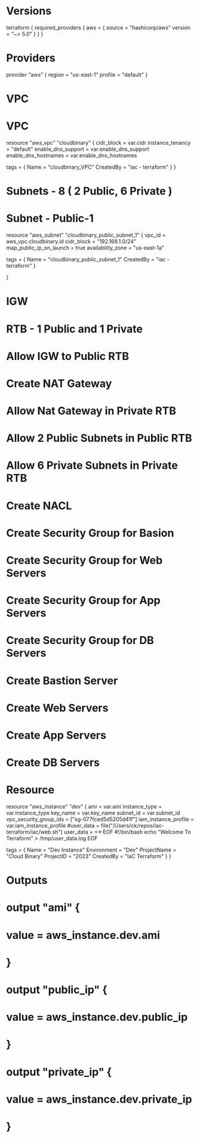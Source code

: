# Versions
terraform {
  required_providers {
    aws = {
      source  = "hashicorp/aws"
      version = "~> 5.0"
    }
  }
}

# Providers
provider "aws" {
  region  = "us-east-1"
  profile = "default"
}

# VPC
# VPC
resource "aws_vpc" "cloudbinary" {
  cidr_block           = var.cidr
  instance_tenancy     = "default"
  enable_dns_support   = var.enable_dns_support
  enable_dns_hostnames = var.enable_dns_hostnames

  tags = {
    Name      = "cloudbinary_VPC"
    CreatedBy = "iac - terraform"
  }
}

# Subnets - 8 ( 2 Public, 6 Private )

# Subnet - Public-1 
resource "aws_subnet" "cloudbinary_public_subnet_1" {
  vpc_id                  = aws_vpc.cloudbinary.id
  cidr_block              = "192.168.1.0/24"
  map_public_ip_on_launch = true
  availability_zone       = "us-east-1a"

  tags = {
    Name      = "cloudbinary_public_subnet_1"
    CreatedBy = "iac - terraform"
  }

}

# IGW

# RTB - 1 Public and 1 Private

# Allow IGW to Public RTB

# Create NAT Gateway 

# Allow Nat Gateway in Private RTB

# Allow 2 Public Subnets in Public RTB

# Allow 6 Private Subnets in Private RTB

# Create NACL 

# Create Security Group for Basion

# Create Security Group for Web Servers

# Create Security Group for App Servers

# Create Security Group for DB Servers

# Create Bastion Server

# Create Web Servers

# Create App Servers

# Create DB Servers





# Resource
resource "aws_instance" "dev" {
  ami                    = var.ami
  instance_type          = var.instance_type
  key_name               = var.key_name
  subnet_id              = var.subnet_id
  vpc_security_group_ids = ["sg-077fced5d5205d41f"]
  iam_instance_profile   = var.iam_instance_profile
  #user_data              = file("/Users/ck/repos/iac-terraform/iac/web.sh")
  user_data = <<-EOF
  #!/bin/bash
  echo "Welcome To Terraform" > /tmp/user_data.log
  EOF

  tags = {
    Name        = "Dev Instance"
    Environment = "Dev"
    ProjectName = "Cloud Binary"
    ProjectID   = "2023"
    CreatedBy   = "IaC Terraform"
  }
}

# Outputs
# output "ami" {
#   value = aws_instance.dev.ami
# }
# output "public_ip" {
#   value = aws_instance.dev.public_ip
# }
# output "private_ip" {
#   value = aws_instance.dev.private_ip
# }
